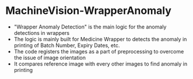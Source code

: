 # MachineVision-WrapperAnomaly
- "Wrapper Anomaly Detection" is the main logic for the anomaly detections in wrappers
- The logic is mainly built for Medicine Wrapper to detects the anomaly in printing of Batch Number, Expiry Dates, etc.
- The code registers the images as a part of preprocessing to overcome the issue of image orientation
- It compares reference image with every other images to find anomaly in printing
